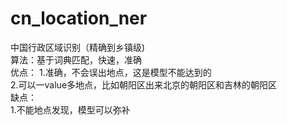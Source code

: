 # cn_location_ner
中国行政区域识别（精确到乡镇级)  
算法：基于词典匹配，快速，准确  
  优点： 
   1.准确，不会误出地点，这是模型不能达到的  
   2.可以一value多地点，比如朝阳区出来北京的朝阳区和吉林的朝阳区  
  缺点：  
   1.不能地点发现，模型可以弥补
